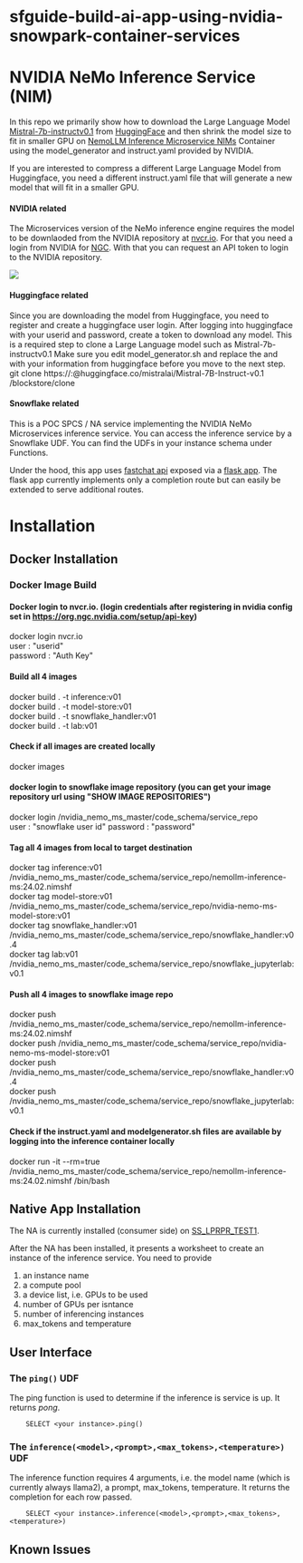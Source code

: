 # sfguide-build-ai-app-using-nvidia-snowpark-container-services

# NVIDIA NeMo Inference Service (NIM)

In this repo we primarily show how to download the Large Language Model [Mistral-7b-instructv0.1](https://huggingface.co/mistralai/Mistral-7B-Instruct-v0.1) from [HuggingFace](https://huggingface.co/) and then shrink the model size to fit in smaller GPU on [NemoLLM Inference Microservice NIMs](https://registry.ngc.nvidia.com/orgs/ohlfw0olaadg/teams/ea-participants/containers/nemollm-inference-ms/tags) Container using the model_generator and instruct.yaml provided by NVIDIA.

If you are interested to compress a different Large Language Model from Huggingface, you need a different instruct.yaml file that will generate a new model that will fit in a smaller GPU.

#### NVIDIA related

The Microservices version of the NeMo inference engine requires the model to be downlaoded from the NVIDIA repository at [nvcr.io](https://nvcr.io). For that you need a login from NVIDIA for [NGC](https://ngc.nvidia.com/signin). With that you can request an API token to login to the NVIDIA repository.

![](./NVIDIA-NeMo.gif)

#### Huggingface related

Since you are downloading the model from Huggingface, you need to register and create a huggingface user login. After logging into huggingface with your userid and password, create a token to download any model. This is a required step to clone a Large Language model such as Mistral-7b-instructv0.1 
Make sure you edit model_generator.sh and replace the <user> and <token> with your information from huggingface before you move to the next step.
git clone https://<user>:<token>@huggingface.co/mistralai/Mistral-7B-Instruct-v0.1 /blockstore/clone

#### Snowflake related

This is a POC SPCS / NA service implementing the NVIDIA NeMo Microservices inference service. You can access the inference service by a Snowflake UDF. You can find the UDFs in your instance schema under Functions.

Under the hood, this app uses [fastchat api](https://github.com/lm-sys/FastChat/blob/main/docs/openai_api.md) exposed via a [flask app](https://flask.palletsprojects.com/en/3.0.x/).  The flask app currently implements only a completion route but can easily be extended to serve additional routes.

# Installation

## Docker Installation

### Docker Image Build 

#### Docker login to nvcr.io. (login credentials after registering in nvidia config set in https://org.ngc.nvidia.com/setup/api-key)
docker login nvcr.io  
user : "userid"  
password : "Auth Key"      

#### Build all 4 images
docker build . -t inference:v01     
docker build . -t model-store:v01  
docker build . -t snowflake_handler:v01  
docker build . -t lab:v01  

#### Check if all images are created locally
docker images  

#### docker login to snowflake image repository (you can get your image repository url using "SHOW IMAGE REPOSITORIES")
docker login <snowflakeurl>/nvidia_nemo_ms_master/code_schema/service_repo  
user : "snowflake user id"
password : "password" 
#### Tag all 4 images from local to target destination
docker tag inference:v01 <snowflakeurl>/nvidia_nemo_ms_master/code_schema/service_repo/nemollm-inference-ms:24.02.nimshf  
docker tag model-store:v01 <snowflakeurl>/nvidia_nemo_ms_master/code_schema/service_repo/nvidia-nemo-ms-model-store:v01  
docker tag snowflake_handler:v01 <snowflakeurl>/nvidia_nemo_ms_master/code_schema/service_repo/snowflake_handler:v0.4  
docker tag lab:v01 <snowflakeurl>/nvidia_nemo_ms_master/code_schema/service_repo/snowflake_jupyterlab:v0.1  

#### Push all 4 images to snowflake image repo
docker push <snowflakeurl>/nvidia_nemo_ms_master/code_schema/service_repo/nemollm-inference-ms:24.02.nimshf  
docker push <snowflakeurl>/nvidia_nemo_ms_master/code_schema/service_repo/nvidia-nemo-ms-model-store:v01  
docker push <snowflakeurl>/nvidia_nemo_ms_master/code_schema/service_repo/snowflake_handler:v0.4  
docker push <snowflakeurl>/nvidia_nemo_ms_master/code_schema/service_repo/snowflake_jupyterlab:v0.1  

#### Check if the instruct.yaml and modelgenerator.sh files are available by logging into the inference container locally
docker run -it --rm=true <snowflakeurl>/nvidia_nemo_ms_master/code_schema/service_repo/nemollm-inference-ms:24.02.nimshf /bin/bash  

## Native App Installation 

The NA is currently installed (consumer side) on [SS_LPRPR_TEST1](https://pkb34677.snowflakecomputing.com).

After the NA has been installed, it presents a worksheet to create an instance of the inference service. You need to provide 
1. an instance name
2. a compute pool
3. a device list, i.e. GPUs to be used
4. number of GPUs per isntance
5. number of inferencing instances 
6. max_tokens and temperature

## User Interface

### The ```ping()``` UDF

The ping function is used to determine if the inference is service is up. It returns *pong*.

```
    SELECT <your instance>.ping()
```

### The ```inference(<model>,<prompt>,<max_tokens>,<temperature>)``` UDF

The inference function requires 4 arguments, i.e. the model name (which is currently always llama2), a prompt, max_tokens, temperature. It returns the completion for each row passed.

```
    SELECT <your instance>.inference(<model>,<prompt>,<max_tokens>,<temperature>)
```

## Known Issues


